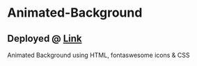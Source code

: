 # Animated-Background
## Deployed @ [Link](https://ishkapoor2000.github.io/Animated-Background/) 
Animated Background using HTML, fontaswesome icons & CSS
